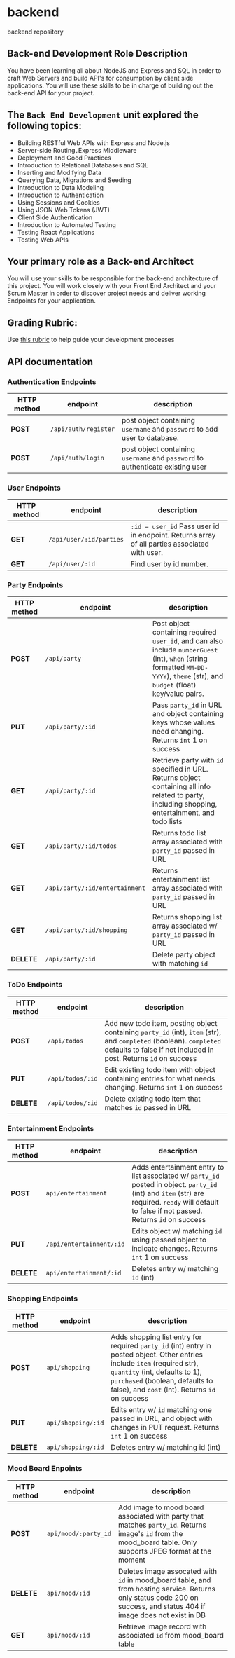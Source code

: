# backend

backend repository

## **Back-end Development Role Description**

You have been learning all about NodeJS and Express and SQL in order to craft Web Servers and build API's for consumption by client side applications. You will use these skills to be in charge of building out the back-end API for your project.

## **The `Back End Development` unit explored the following topics:**

- Building RESTful Web APIs with Express and Node.js
- Server-side Routing`,`Express Middleware
- Deployment and Good Practices
- Introduction to Relational Databases and SQL
- Inserting and Modifying Data
- Querying Data, Migrations and Seeding
- Introduction to Data Modeling
- Introduction to Authentication
- Using Sessions and Cookies
- Using JSON Web Tokens (JWT)
- Client Side Authentication
- Introduction to Automated Testing
- Testing React Applications
- Testing Web APIs

## **Your primary role as a Back-end Architect**

You will use your skills to be responsible for the back-end architecture of this project. You will work closely with your Front End Architect and your Scrum Master in order to discover project needs and deliver working Endpoints for your application.

## Grading Rubric:

Use [this rubric](https://docs.google.com/spreadsheets/d/1sFgvt8HtqNCw32YC8Wvrgrdb61oEWPTsBUrvOL3rAGQ/edit#gid=0) to help guide your development processes

## API documentation

### **Authentication Endpoints**

| HTTP method | endpoint             | description                                                                    |
| ----------- | -------------------- | ------------------------------------------------------------------------------ |
| **POST**    | `/api/auth/register` | post object containing `username` and `password` to add user to database.      |
| **POST**    | `/api/auth/login`    | post object containing `username` and `password` to authenticate existing user |

### **User Endpoints**

| HTTP method | endpoint                | description                                                                                  |
| ----------- | ----------------------- | -------------------------------------------------------------------------------------------- |
| **GET**     | `/api/user/:id/parties` | `:id = user_id` Pass user id in endpoint. Returns array of all parties associated with user. |
| **GET**     | `/api/user/:id`         | Find user by id number.                                                                      |

### **Party Endpoints**

| HTTP method | endpoint                       | description                                                                                                                                                                       |
| ----------- | ------------------------------ | --------------------------------------------------------------------------------------------------------------------------------------------------------------------------------- |
| **POST**    | `/api/party`                   | Post object containing required `user_id`, and can also include `numberGuest` (int), `when` (string formatted `MM-DD-YYYY`), `theme` (str), and `budget` (float) key/value pairs. |
| **PUT**     | `/api/party/:id`               | Pass `party_id` in URL and object containing keys whose values need changing. Returns `int` 1 on success                                                                          |
| **GET**     | `/api/party/:id`               | Retrieve party with `id` specified in URL. Returns object containing all info related to party, including shopping, entertainment, and todo lists                                 |
| **GET**     | `/api/party/:id/todos`         | Returns todo list array associated with `party_id` passed in URL                                                                                                                  |
| **GET**     | `/api/party/:id/entertainment` | Returns entertainment list array associated with `party_id` passed in URL                                                                                                         |
| **GET**     | `/api/party/:id/shopping`      | Returns shopping list array associated w/ `party_id` passed in URL                                                                                                                |
| **DELETE**  | `/api/party/:id`               | Delete party object with matching `id`                                                                                                                                            |

### **ToDo Endpoints**

| HTTP method | endpoint         | description                                                                                                                                                                            |
| ----------- | ---------------- | -------------------------------------------------------------------------------------------------------------------------------------------------------------------------------------- |
| **POST**    | `/api/todos`     | Add new todo item, posting object containing `party_id` (int), `item` (str), and `completed` (boolean). `completed` defaults to false if not included in post. Returns `id` on success |
| **PUT**     | `/api/todos/:id` | Edit existing todo item with object containing entries for what needs changing. Returns `int` 1 on success                                                                             |
| **DELETE**  | `/api/todos/:id` | Delete existing todo item that matches `id` passed in URL                                                                                                                              |

### **Entertainment Endpoints**

| HTTP method | endpoint                 | description                                                                                                                                                                                      |
| ----------- | ------------------------ | ------------------------------------------------------------------------------------------------------------------------------------------------------------------------------------------------ |
| **POST**    | `api/entertainment`      | Adds entertainment entry to list associated w/ `party_id` posted in object. `party_id` (int) and `item` (str) are required. `ready` will default to false if not passed. Returns `id` on success |
| **PUT**     | `/api/entertainment/:id` | Edits object w/ matching `id` using passed object to indicate changes. Returns `int` 1 on success                                                                                                |
| **DELETE**  | `api/entertainment/:id`  | Deletes entry w/ matching `id` (int)                                                                                                                                                             |

### **Shopping Endpoints**

| HTTP method | endpoint           | description                                                                                                                                                                                                                                      |
| ----------- | ------------------ | ------------------------------------------------------------------------------------------------------------------------------------------------------------------------------------------------------------------------------------------------ |
| **POST**    | `api/shopping`     | Adds shopping list entry for required `party_id` (int) entry in posted object. Other entries include `item` (required str), `quantity` (int, defaults to 1), `purchased` (boolean, defaults to false), and `cost` (int). Returns `id` on success |
| **PUT**     | `api/shopping/:id` | Edits entry w/ `id` matching one passed in URL, and object with changes in PUT request. Returns `int` 1 on success                                                                                                                               |
| **DELETE**  | `api/shopping/:id` | Deletes entry w/ matching id (int)                                                                                                                                                                                                               |

### **Mood Board Enpoints**

| HTTP method | endpoint             | description                                                                                                                                                            |
| ----------- | -------------------- | ---------------------------------------------------------------------------------------------------------------------------------------------------------------------- |
| **POST**    | `api/mood/:party_id` | Add image to mood board associated with party that matches `party_id`. Returns image's `id` from the mood_board table. Only supports JPEG format at the moment         |
| **DELETE**  | `api/mood/:id`       | Deletes image assocated with `id` in mood_board table, and from hosting service. Returns only status code 200 on success, and status 404 if image does not exist in DB |
| **GET**     | `api/mood/:id`       | Retrieve image record with associated `id` from mood_board table                                                                                                       |
